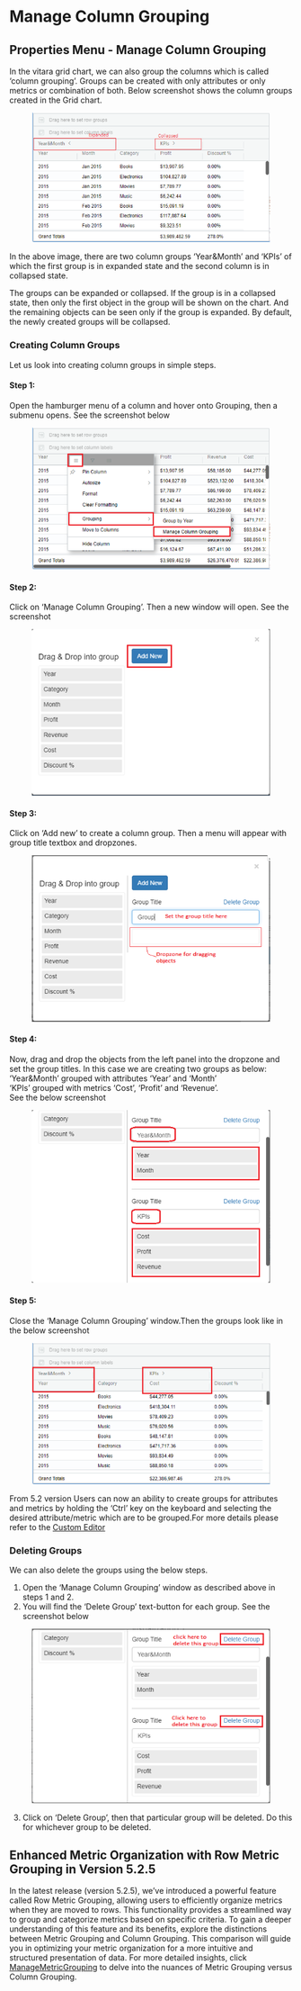 # Manage Column Grouping

## Properties Menu - Manage Column Grouping <a href="#properties-menu---manage-column-grouping" id="properties-menu---manage-column-grouping"></a>

In the vitara grid chart, we can also group the columns which is called ‘column grouping’. Groups can be created with only attributes or only metrics or combination of both. Below screenshot shows the column groups created in the Grid chart.

<figure><img src="../.gitbook/assets/colGroupSample.png" alt=""><figcaption></figcaption></figure>

In the above image, there are two column groups ‘Year\&Month’ and ‘KPIs’ of which the first group is in expanded state and the second column is in collapsed state.

The groups can be expanded or collapsed. If the group is in a collapsed state, then only the first object in the group will be shown on the chart. And the remaining objects can be seen only if the group is expanded. By default, the newly created groups will be collapsed.

### Creating Column Groups <a href="#create-column-group" id="create-column-group"></a>

Let us look into creating column groups in simple steps.

#### **Step 1:**

Open the hamburger menu of a column and hover onto Grouping, then a submenu opens. See the screenshot below

<figure><img src="../.gitbook/assets/colGroup1 (1).png" alt=""><figcaption></figcaption></figure>

#### **Step 2:**

Click on ‘Manage Column Grouping’. Then a new window will open. See the screenshot

<figure><img src="../.gitbook/assets/colGroup2.png" alt=""><figcaption></figcaption></figure>

#### **Step 3:**

Click on ‘Add new’ to create a column group. Then a menu will appear with group title textbox and dropzones.

<figure><img src="../.gitbook/assets/colGroup3.png" alt=""><figcaption></figcaption></figure>

#### **Step 4:**

Now, drag and drop the objects from the left panel into the dropzone and set the group titles. In this case we are creating two groups as below:\
‘Year\&Month’ grouped with attributes ‘Year’ and ‘Month’\
‘KPIs’ grouped with metrics ‘Cost’, ‘Profit’ and ‘Revenue’.\
See the below screenshot

<figure><img src="../.gitbook/assets/colGroup4.png" alt=""><figcaption></figcaption></figure>

#### **Step 5:**

Close the ‘Manage Column Grouping’ window.Then the groups look like in the below screenshot

<figure><img src="../.gitbook/assets/colGroup5.png" alt=""><figcaption></figcaption></figure>

From 5.2 version Users can now an ability to create groups for attributes and metrics by holding the ‘Ctrl’ key on the keyboard and selecting the desired attribute/metric which are to be grouped.For more details please refer to the [Custom Editor](https://docs.vitaracharts.com/grid-microchart-guide/custom-editor#id-2.-using-the-hamburger-menu)

### Deleting Groups <a href="#delete-column-group" id="delete-column-group"></a>

We can also delete the groups using the below steps.

1. Open the ‘Manage Column Grouping’ window as described above in steps 1 and 2.
2. You will find the ‘Delete Group’ text-button for each group. See the screenshot below

<figure><img src="../.gitbook/assets/colGroupDel.png" alt=""><figcaption></figcaption></figure>



3. Click on ‘Delete Group’, then that particular group will be deleted. Do this for whichever group to be deleted.

## Enhanced Metric Organization with Row Metric Grouping in Version 5.2.5 <a href="#enhanced-metric-organization-with-row-metric-grouping-in-version-525" id="enhanced-metric-organization-with-row-metric-grouping-in-version-525"></a>

In the latest release (version 5.2.5), we’ve introduced a powerful feature called Row Metric Grouping, allowing users to efficiently organize metrics when they are moved to rows. This functionality provides a streamlined way to group and categorize metrics based on specific criteria. To gain a deeper understanding of this feature and its benefits, explore the distinctions between Metric Grouping and Column Grouping. This comparison will guide you in optimizing your metric organization for a more intuitive and structured presentation of data. For more detailed insights, click [ManageMetricGrouping](https://docs.vitaracharts.com/guideGridFeatures/managemetricgrouping.html) to delve into the nuances of Metric Grouping versus Column Grouping.

